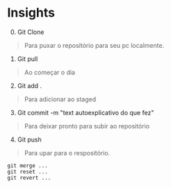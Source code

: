 # Insights

0. Git Clone
> Para puxar o repositório para seu pc localmente.

1. Git pull 
> Ao começar o dia
2. Git add .
> Para adicionar ao staged
3. Git commit -m "text autoexplicativo do que fez"
> Para deixar pronto para subir ao repositório
4. Git push
> Para upar para o respositório.


```
git merge ...
git reset ...
git revert ...
``` 